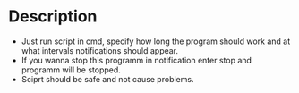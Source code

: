 <h1>Description</h1>
<ul>
  <li>Just run script in cmd, specify how long the program should work and at what intervals notifications should appear.</li>
  <li>If you wanna stop this programm in notification enter stop and programm will be stopped.</li>
  <li>Sciprt should be safe and not cause problems.</li>
</ul>
